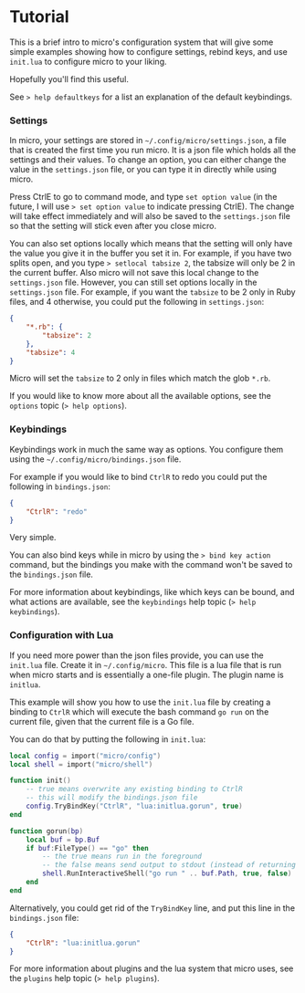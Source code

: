 # Tutorial

This is a brief intro to micro's configuration system that will give some simple
examples showing how to configure settings, rebind keys, and use `init.lua` to
configure micro to your liking.

Hopefully you'll find this useful.

See `> help defaultkeys` for a list an explanation of the default keybindings.

### Settings

In micro, your settings are stored in `~/.config/micro/settings.json`, a file
that is created the first time you run micro. It is a json file which holds all
the settings and their values. To change an option, you can either change the
value in the `settings.json` file, or you can type it in directly while using
micro.

Press CtrlE to go to command mode, and type `set option value` (in the
future, I will use `> set option value` to indicate pressing CtrlE). The change
will take effect immediately and will also be saved to the `settings.json` file
so that the setting will stick even after you close micro.

You can also set options locally which means that the setting will only have the
value you give it in the buffer you set it in. For example, if you have two
splits open, and you type `> setlocal tabsize 2`, the tabsize will only be 2 in
the current buffer. Also micro will not save this local change to the
`settings.json` file. However, you can still set options locally in the
`settings.json` file. For example, if you want the `tabsize` to be 2 only in
Ruby files, and 4 otherwise, you could put the following in `settings.json`:

```json
{
    "*.rb": {
        "tabsize": 2
    },
    "tabsize": 4
}
```

Micro will set the `tabsize` to 2 only in files which match the glob `*.rb`.

If you would like to know more about all the available options, see the
`options` topic (`> help options`).

### Keybindings

Keybindings work in much the same way as options. You configure them using the
`~/.config/micro/bindings.json` file.

For example if you would like to bind `CtrlR` to redo you could put the
following in `bindings.json`:

```json
{
    "CtrlR": "redo"
}
```

Very simple.

You can also bind keys while in micro by using the `> bind key action` command,
but the bindings you make with the command won't be saved to the `bindings.json`
file.

For more information about keybindings, like which keys can be bound, and
what actions are available, see the `keybindings` help topic (`> help keybindings`).

### Configuration with Lua

If you need more power than the json files provide, you can use the `init.lua`
file. Create it in `~/.config/micro`. This file is a lua file that is run when
micro starts and is essentially a one-file plugin. The plugin name is `initlua`.

This example will show you how to use the `init.lua` file by creating
a binding to `CtrlR` which will execute the bash command `go run` on the current file,
given that the current file is a Go file.

You can do that by putting the following in `init.lua`:

```lua
local config = import("micro/config")
local shell = import("micro/shell")

function init()
    -- true means overwrite any existing binding to CtrlR
    -- this will modify the bindings.json file
    config.TryBindKey("CtrlR", "lua:initlua.gorun", true)
end

function gorun(bp)
    local buf = bp.Buf
    if buf:FileType() == "go" then
        -- the true means run in the foreground
        -- the false means send output to stdout (instead of returning it)
        shell.RunInteractiveShell("go run " .. buf.Path, true, false)
    end
end
```

Alternatively, you could get rid of the `TryBindKey` line, and put this line in the
`bindings.json` file:

```json
{
    "CtrlR": "lua:initlua.gorun"
}
```

For more information about plugins and the lua system that micro uses, see the
`plugins` help topic (`> help plugins`).
